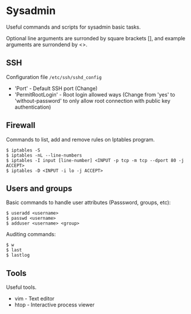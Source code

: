# Sysadmin
Useful commands and scripts for sysadmin basic tasks.

Optional line arguments are surronded by square brackets [], and example arguments are surrondend by <>.

## SSH
Configuration file `/etc/ssh/sshd_config`

* 'Port' - Default SSH port (Change)
* 'PermitRootLogin' - Root login allowed ways (Change from 'yes' to 'without-password' to only allow root connection with public key authentication)

## Firewall
Commands to list, add and remove rules on Iptables program.

```
$ iptables -S
$ iptables -nL --line-numbers
$ iptables -I input [line-number] <INPUT -p tcp -m tcp --dport 80 -j ACCEPT>
$ iptables -D <INPUT -i lo -j ACCEPT>
```

## Users and groups
Basic commands to handle user attributes (Passsword, groups, etc):

```
$ useradd <username>
$ passwd <username>
$ adduser <username> <group>
```

Auditing commands: 
```
$ w
$ last
$ lastlog
```

## Tools
Useful tools.

* vim - Text editor
* htop - Interactive process viewer
